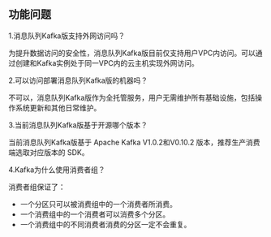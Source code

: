 ## 功能问题

1.消息队列Kafka版支持外网访问吗？</br>

为提升数据访问的安全性，消息队列Kafka版目前仅支持用户VPC内访问。可以通过创建和Kafka实例处于同一VPC内的云主机实现外网访问。</br>

2.可以访问部署消息队列Kafka版的机器吗？</br>

不可以，消息队列Kafka版作为全托管服务，用户无需维护所有基础设施，包括操作系统更新和其他日常维护。</br>

3.当前消息队列Kafka版基于开源哪个版本？</br>

当前消息队列Kafka版基于 Apache Kafka V1.0.2和V0.10.2 版本，推荐生产消费端选取对应版本的 SDK。</br>

4.Kafka为什么使用消费者组？</br>

消费者组保证了：</br>
-	一个分区只可以被消费组中的一个消费者所消费。</br>
-	一个消费组中的一个消费者可以消费多个分区。</br>
-	一个消费组中的不同消费者消费的分区一定不会重复。</br>

